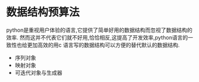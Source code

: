# 数据结构预算法

python是重视用户体验的语言,它提供了简单好用的数据结构而忽视了数据结构的效率.
然而这并不代表它们就不好用,恰恰相反,这提高了开发效率,python语言的一致性也给更加高效的用c
语言写的数据结构可以方便的替代默认的数据结构.

+ 序列对象
+ 映射对象
+ 可迭代对象与生成器
